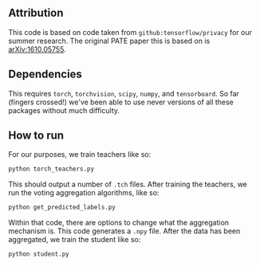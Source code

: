 ## Attribution

This code is based on code taken from `github:tensorflow/privacy` for our summer research.
The original PATE paper this is based on is [arXiv:1610.05755](https://arxiv.org/abs/1610.05755).

## Dependencies

This requires `torch`, `torchvision`, `scipy`, `numpy`, and `tensorboard`. So far (fingers crossed!) we've been able to use never versions of all these packages without much difficulty.

## How to run

For our purposes, we train teachers like so:

```sh
python torch_teachers.py
```

This should output a number of `.tch` files. After training the teachers, we run the voting aggregation algorithms, like so:

```sh
python get_predicted_labels.py
```

Within that code, there are options to change what the aggregation mechanism is. This code generates a `.npy` file. After the data has been aggregated, we train the student like so:

```sh
python student.py
```
